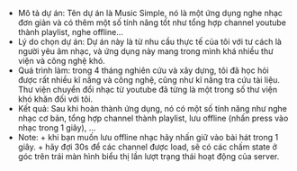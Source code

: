 - Mô tả dự án: Tên dự án là Music Simple, nó là một ứng dụng nghe nhạc đơn giản và có thêm một số tính năng tốt như tổng hợp channel youtube thành playlist, nghe offline...
- Lý do chọn dự án: Dự án này là từ nhu cầu thực tế của tôi với tư cách là người yêu âm nhạc, và ứng dụng này mang trong mình khá nhiều thư viện và công nghệ khó.
- Quá trình làm: trong 4 tháng nghiên cứu và xây dựng, tôi đã học hỏi được rất nhiều kĩ năng và công nghệ, cũng như kĩ năng tra cứu tài liệu. Thư viện chuyển đổi nhạc từ youtube đã từng là một trong số thư viện khó khăn đối với tôi.
- Kết quả: Sau khi hoàn thành ứng dụng, nó có một số tính năng như nghe nhạc cơ bản, tổng hợp channel thành playlist, lưu offline (nhấn press vào nhạc trong 1 giây), ...
- Note: + khi bạn muốn lưu offline nhạc hãy nhấn giữ vào bài hát trong 1 giây.
        + hãy đợi 30s để các channel được load, sẽ có các chấm state ở góc trên trái màn hình biểu thị lần lượt trạng thái hoạt động của server.

